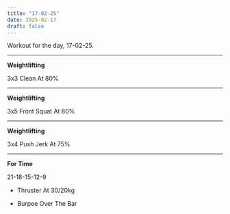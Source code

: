 ```yaml
---
title: "17-02-25"
date: 2025-02-17
draft: false
---
```


Workout for the day, 17-02-25.

---

**Weightlifting**

3x3 Clean At 80%

---

**Weightlifting**

3x5 Front Squat At 80%

---

**Weightlifting**

3x4 Push Jerk At 75%

---

**For Time**

21-18-15-12-9

- Thruster At 30/20kg

- Burpee Over The Bar

